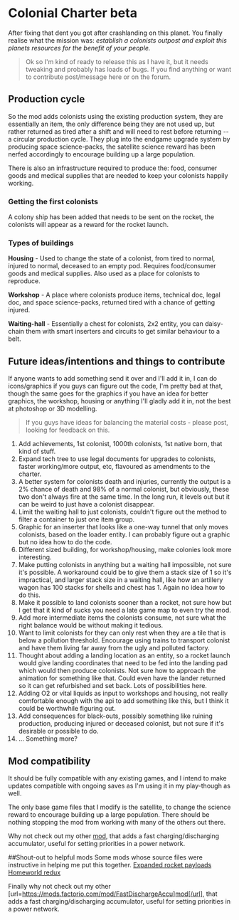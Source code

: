 # Colonial Charter **beta**

After fixing that dent you got after crashlanding on this planet. You finally realise what the mission was: *establish a colonists outpost and exploit this planets resources for the benefit of your people.*

> Ok so I'm kind of ready to release this as I have it, but it needs tweaking and probably has loads of bugs. If you find anything or want to contribute post/message here or on the forum.

## Production cycle
So the mod adds colonists using the existing production system, they are essentially an item, the only difference being they are not used up, but rather returned as tired after a shift and will need to rest before returning -- a circular production cycle. They plug into the endgame upgrade system by producing space science-packs, the satellite science reward has been nerfed accordingly to encourage building up a large population. 

There is also an infrastructure required to produce the: food, consumer goods and medical supplies that are needed to keep your colonists happily working. 

### Getting the first colonists 
A colony ship has been added that needs to be sent on the rocket, the colonists will appear as a reward for the rocket launch. 

### Types of buildings
**Housing** - Used to change the state of a colonist, from tired to normal, injured to normal, deceased to an empty pod. Requires food/consumer goods and medical supplies. Also used as a place for colonists to reproduce. 

**Workshop** - A place where colonists produce items, technical doc, legal doc, and space science-packs, returned tired with a chance of getting injured.

**Waiting-hall** - Essentially a chest for colonists, 2x2 entity, you can daisy-chain them with smart inserters and circuits to get similar behaviour to a belt. 

## Future ideas/intentions and things to contribute
If anyone wants to add something send it over and I'll add it in, I can do icons/graphics if you guys can figure out the code, I'm pretty bad at that, though the same goes for the graphics if you have an idea for better graphics, the workshop, housing or anything I'll gladly add it in, not the best at photoshop or 3D modelling. 

> If you guys have ideas for balancing the material costs - please post, looking for feedback on this. 

1. Add achievements, 1st colonist, 1000th colonists, 1st native born, that kind of stuff.  
2. Expand tech tree to use legal documents for upgrades to colonists, faster working/more output, etc, flavoured as amendments to the charter. 
3. A better system for colonists death and injuries, currently the output is a 2% chance of death and 98% of a normal colonist, but obviously, these two don't always fire at the same time. In the long run, it levels out but it can be weird to just have a colonist disappear. 
4. Limit the waiting hall to just colonists, couldn't figure out the method to filter a container to just one item group.
5. Graphic for an inserter that looks like a one-way tunnel that only moves colonists, based on the loader entity. I can probably figure out a graphic but no idea how to do the code. 
6. Different sized building, for workshop/housing, make colonies look more interesting. 
7. Make putting colonists in anything but a waiting hall impossible, not sure it's possible. A workaround could be to give them a stack size of 1 so it's impractical, and larger stack size in a waiting hall, like how an artillery wagon has 100 stacks for shells and chest has 1. Again no idea how to do this. 
8. Make it possible to land colonists sooner than a rocket, not sure how but I get that it kind of sucks you need a late game map to even try the mod. 
9. Add more intermediate items the colonists consume, not sure what the right balance would be without making it tedious.
10. Want to limit colonists for they can only rest when they are a tile that is below a pollution threshold. Encourage using trains to transport colonist and have them living far away from the ugly and polluted factory. 
11. Thought about adding a landing location as an entity, so a rocket launch would give landing coordinates that need to be fed into the landing pad which would then produce colonists. Not sure how to approach the animation for something like that. Could even have the lander returned so it can get refurbished and set back. Lots of possibilities here.
12. Adding O2 or vital liquids as input to workshops and housing, not really comfortable enough with the api to add something like this, but I think it could be worthwhile figuring out. 
13. Add consequences for black-outs, possibly something like ruining production, producing injured or deceased colonist, but not sure if it's desirable or possible to do. 
12. ... Something more? 

## Mod compatibility
It should be fully compatible with any existing games, and I intend to make updates compatible with ongoing saves as I'm using it in my play-though as well. 

The only base game files that I modify is the satellite, to change the science reward to encourage building up a large population. There should be nothing stopping the mod from working with many of the others out there.

Why not check out my other [mod](https://mods.factorio.com/mod/FastDischargeAccu), that adds a fast charging/discharging accumulator, useful for setting priorities in a power network. 


##Shout-out to helpful mods
Some mods whose source files were instructive in helping me put this together. 
[Expanded rocket payloads](https://mods.factorio.com/mod/expanded-rocket-payloads)
[Homeworld redux](https://mods.factorio.com/mod/homeworld_redux)

Finally why not check out my other [url=https://mods.factorio.com/mod/FastDischargeAccu]mod[/url], that adds a fast charging/discharging accumulator, useful for setting priorities in a power network. 